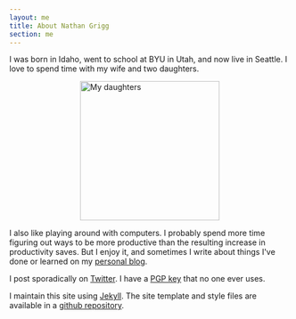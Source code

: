 ```yaml
---
layout: me
title: About Nathan Grigg
section: me
---
```


I was born in Idaho, went to school at BYU in Utah, and now live in Seattle. I love to spend time with my wife and two daughters.

<img alt="My daughters" style="width: 250px; display: block; margin-left: auto; margin-right: auto" src="{{ site.url }}files/img/hijas.jpg">

I also like playing around with computers. I probably spend more time figuring out ways to be more productive than the resulting increase in productivity saves. But I enjoy it, and sometimes I write about things I've done or learned on my [personal blog][blog].

I post sporadically on [Twitter][twitter]. I have a [PGP key][key] that no one ever uses.

I maintain this site using [Jekyll][jek]. The site template and style files are available in a [github repository][repo].

[blog]: http://nb.nathanamy.org
[jek]: http://jekyllrb.com/
[repo]: https://github.com/nathan11g/website
[twitter]: http://twitter.com/nathangrigg
[key]: grigg.txt
